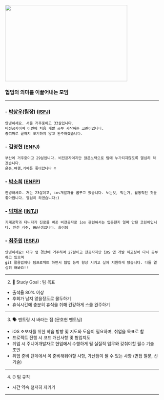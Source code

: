 

<img src="https://github.com/APP-iOS3rd/Team4_4pple/assets/120579315/7823d0f2-16f3-4a46-a34a-e86bcbdd4eb4.png" width="400" height="250"/>
<br/>

  ### 협업의 의미를 이끌어내는 모임
  
 
--------------------------------------------------------------------------------------------------------------------------------------------
 ### - [박상우](https://github.com/parksw118)(팀장) ([ISFJ](https://www.16personalities.com/ko/%EC%84%B1%EA%B2%A9%EC%9C%A0%ED%98%95-ISFJ)) 
    
    안녕하세요. 서울 거주중이고 33살입니다.
    비전공자이며 이번에 처음 개발 공부 시작하는 코린이입니다.
    중꺾마로 끝까지 포기하지 않고 완주하겠습니다.
    
### - [김명현](https://github.com/kmh5038) ([ENFJ](https://www.16personalities.com/ko/%EC%84%B1%EA%B2%A9%EC%9C%A0%ED%98%95-enfj)) 
    
    부산에 거주중이고 29살입니다. 비전공자이지만 많은노력으로 팀에 누가되지않도록 열심히 하겠습니다.
    운동,여행,카페를 좋아합니다 ☺️
    
### - [박소희](https://github.com/sooohi) ([ENFP](https://www.16personalities.com/ko/%EC%84%B1%EA%B2%A9%EC%9C%A0%ED%98%95-ENFP)) 
    
    안녕하세요. 저는 23살이고, ios개발자를 꿈꾸고 있습니다. 노는것, 먹는거, 활동적인 것을 좋아합니다. 열심히 하겠습니다:)
    
### - [박채운](https://github.com/danzi145) ([INTJ](https://www.16personalities.com/ko/%EC%84%B1%EA%B2%A9%EC%9C%A0%ED%98%95-INTJ)) 
    
    기계공학과 다니다가 진로를 바꾼 비전공자로 ios 관련해서는 입문한지 얼마 안된 코린이입니다. 인천 거주, 96년생입니다. 화이팅
    
### - [최주원](https://github.com/Choe-ju) ([ESFJ](https://www.16personalities.com/ko/%EC%84%B1%EA%B2%A9%EC%9C%A0%ED%98%95-ESFJ)) 
    
    안녕하세요! 대구 옆 경산에 거주하며 27살이고 전공자지만 iOS 앱 개발 하고싶어 다시 공부 하고 있으며
    git 활용법이나 팀프로젝트 하면서 협업 능력 향상 시키고 싶어 지원하게 됐습니다. 다들 열심히 해봐요!!

--------------------------------------------------------------------------------------------------------------------------------------------

2. 🎯 Study Goal : 팀 목표

 - 출석율 80% 이상
 - 후회가 남지 않을정도로 몰두하기
 - 휴식시간에 충분히 휴식을 취해 건강하게 스쿨 완주하기

--------------------------------------------------------------------------------------------------------------------------------------------

 3.  🗣️ 멘토링 시 바라는 점 (문호현 멘토님)

 - iOS 초보자를 위한 학습 방향 및 지도와 도움이 필요하며, 취업을 목표로 함
 - 프로젝트 진행 시 코드 개선사항 및 협업지도
 - 취업 시 주니어개발자로 현업에서 수행하게 될 실질적 업무와 갖춰야할 필수 기술 조언
 - 취업 준비 단계에서 꼭 준비해둬야할 사항, 가산점이 될 수 있는 사항 (면접 질문, 신기술)
 
--------------------------------------------------------------------------------------------------------------------------------------------

4. ⏰ 팀 규칙

 - 시간 약속 철저히 지키기

--------------------------------------------------------------------------------------------------------------------------------------------


